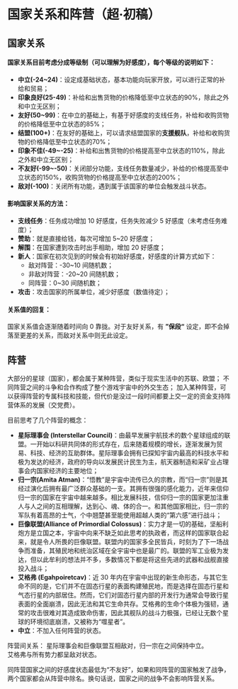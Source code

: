 # 国家关系和阵营（超·初稿）
## 国家关系
#### 国家关系目前考虑分成等级制（可以理解为好感度），每个等级的说明如下：  
- **中立(-24~24)**：设定成基础状态，基本功能向玩家开放，可以进行正常的补给和贸易；  
- **印象良好(25-49)**：补给和出售货物的价格降低至中立状态的90%，除此之外和中立无区别；  
- **友好(50~99)**：在中立的基础上，有基于好感度的支线任务，补给和收购货物的价格降低至中立状态的85%；  
- **结盟(100+)**：在友好的基础上，可以请求结盟国家的**支援舰队**，补给和收购货物的价格降低至中立状态的70%；  
- **印象不佳(-49~-25)**：补给和出售货物的价格提高至中立状态的110%，除此之外和中立无区别；  
- **不友好(-99~-50)**：关闭部分功能，支线任务数量减少，补给的价格提高至中立状态的150%，收购货物的价格提高至中立状态的200%；  
- **敌对(-100)**：关闭所有功能，遇到属于该国家的单位会触发战斗状态。  

#### 影响国家关系的方法：  

- **支线任务**：任务成功增加 10 好感度，任务失败减少 5 好感度（未考虑任务难度）；  
- **赞助**：就是直接给钱，每次可增加 5~20 好感度；  
- **解围**：在国家遭到攻击时出手相助，增加 20 好感度；  
- **新人**：国家在初次见到的时候会有初始好感度，好感度的计算方式如下：  
  - 敌对阵营：-30~10 间随机数；  
  - 非敌对阵营：-20~20 间随机数；  
  - 同阵营：0~30 间随机数；  
- **攻击**：攻击国家的所属单位，减少好感度（数值待定）；  

#### 关系值的回复：  
  
国家关系值会逐渐随着时间向 0 靠拢。对于友好关系，有 **”保段“** 设定，即不会掉落至更差的关系，而敌对关系中则无此设定。

## 阵营
大部分的星球（国家），都会属于某种阵营，类似于现实生活中的苏联、欧盟；
不同阵营之间的斗争和合作构成了整个游戏宇宙中的外交生态；
加入某种阵营，可以获得阵营的专属科技和技能，但代价是没过一段时间都要上交一定的资金支持阵营体系的发展（交党费）。

目前思考了几个阵营的概念：

- **星际理事会 (Interstellar Council)**：由最早发展宇航技术的数个星球组成的联盟。一开始以科研共同体的形式存在，后来随着规模的增长，逐渐发展为贸易、科技、经济的互助群体。星际理事会拥有已探知宇宙内最高的科技水平和极为发达的经济，政府的导向以发展民计民生为主，航天器制造和采矿业占理事会内国家经济的主要地位；
- **归一宗(Amita Atman)**：“悟教”是宇宙中流传已久的宗教，而“归一宗”则是其经过演化后拥有最广泛群众基础的一支。其拥有很强的感化能力，近年来信仰归一宗的国家在宇宙中越来越多。相比发展科技，信仰归一宗的国家更加注重人与人之间的互相理解，达到心、魂、体的合一。和其他国家相比，归一宗的军队有着高昂的士气，个中翘楚甚至能使用超越人类的“第六感”进行战斗；
- **巨像联盟(Alliance of Primordial Colossus)**：实力才是一切的基础，坚船利炮方是立国之本，宇宙中向来不缺乏如此思考的执政者，而这样的国家联合起来，就是令人所畏的巨像联盟。联盟内的国家多全民皆兵，时刻为了下一场战争而准备，其殖民地和统治区域在全宇宙中也是最广的。联盟的军工业极为发达，但以此牟利的想法并不多，多数情况下都是将这些先进的武器和战舰直接投入战斗；
- **艾格弗 (Egahpoiretcav)**：近 30 年内在宇宙中出现的新生命形态，与其它生命不同的是，它们并不在固态行星的表面构建殖民地，而是选择在固态行星和气态行星的内部居住。然而，它们对固态行星内部的开发行为通常会导致行星表面的全面崩溃，因此无法和其它生命共存。艾格弗的生命个体极为强韧，通常的攻击很难对其造成致命伤害，因此其舰队的战斗力极强，已经让无数个星球的环境彻底崩溃，又被称为“噬星者”。
- **中立**：不加入任何阵营的状态。

阵营间关系：
星际理事会和巨像联盟互相敌对，归一宗在之间保持中立。  
艾格弗与所有势力都呈敌对状态。  

同阵营国家之间的好感度状态最低为“不友好”，如果和同阵营的国家触发了战争，两个国家都会从阵营中除名。换句话说，国家之间的战争不会影响阵营关系。
